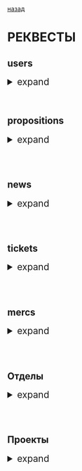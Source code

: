 [назад](../newReadme.md)
# РЕКВЕСТЫ


## users
<details>
<summary style="font-size:150%;">expand</summary>

### АВТОРИЗАЦИЯ
```json
{
    "email":"string",
    "password":"string"
}
```
### РЕГИСТРАЦИЯ
Регистрация нового пользователя, если email или rocketname уже есть в БД идете нахуй.
```json
{
    "email":"string",
    "rocketname":"string"
}
```
### РЕДАКТИРОВАНИЕ ЮЗЕРА
Необходимые поля: name, lastname, position
```json
{
    "name":"string",
    "lastname":"string",
    "position":"string",
    "email":"string",
    "phone":"string",
    "bday":2011-11-11,
}
```
### СМЕНА ПАРОЛЯ
```json
{
    "password":"string"
}
```
### АВАТАР
Отправляете .png/.jpg/.jpeg как "file"
### СМЕНА ДОЛЖНОСТИ ДРУГОГО ЮЗЕРА
Меняет должность чела, чей _id указан в юрле, манагер+ онли.
```json
{
    "position":"string"
}
```
### СМЕНА ПЕРМИШЕНА ДРУГОГО ЮЗЕРА
Админ онли, допустимые значения - user,manager,admin
```json
{
    "permission":"string"
}
```
### СМЕНА СВОЕГО РОКЕТЧАТА
Если указанный рокетнейм не существует в рокете - идете нахуй
```json
{
    "rocketname":"string"
}
```
### НАЙТИ ВСЕХ ЮЗЕРОВ, ОТСОРТИРОВАННЫХ КАК ХОТИТЕ
    /users/all?field={поле в документе юзера}&order={true или любая хуйня}
### ПОИСК ТОЛЬКО ТЕХ ЮЗЕРОВ КОТОРЫЕ ПОПАДАЮТ ПОД УСЛОВИЯ КВЕРИ
    /users/q/search?field={поле в доке юзера}&value={значение поля}
### СМЕНА СВОИХ РАЗДЕЛОВ
Отправлять все разделы, которые должны быть записаны, даже если они уже были в массиве
```json
{
    "partition":["string","string"]
}
```
### ПОИСК ЮЗЕРА ПО ТРЕМ ПАРАМЕТРАМ
    /usr/get?fullname={что-то из фуллнейма юзера}&division={_id отдела}&partition={раздел стрингом}
Все части квери опциональны, если любой из них нет ищет по другим частям, если ни одной нет - выдает всех юзеров
### ПОИСК ЮЗЕРОВ С ОПРЕДЕЛЕННОЙ ДОЛЖНОСТЬЮ
    /users/usr/pos?position={должность}
### ДОБАВИТЬ ОТЧЕТНОСТЬ
Шифруется, достать можно только по отдельному роуту
```json
{
    "report":"string",
}
```
### ВОССТАНОВИТЬ ПАРОЛЬ ЧЕРЕЗ РОКЕТЧАТ И МЫЛО
Отправляет новый пароль в рокет, который привзян к указанному мылу
```json
{
    "email":"string"
}
``` 
</details>
<br/><br/>

## propositions
<details>
<summary style="font-size:150%;">expand</summary>

### НОВОЕ ПРЕДЛОЖЕНИЕ
```json
{
    "text":"string",
    "title":"string"
}
```
### СОРТИРОВКА ПО КАСТОМНЫМ КРИТЕРИЯМ
    /props/search?field={поле по которому сортировать}&order={порядок сортировки(1 или -1)}
### ДОБАВИТЬ ИСПОЛНИТЕЛЯ
```json
{
    "user":"user_id",
}
```
### ИЗМЕНИТЬ СТАТУС ПРЕДЛОЖЕНИЯ + НАЗНАЧИТЬ ИСПОЛНИТЕЛЯ
```json
{
    "executor":"user_id",
    "rocket":true
}
```
Если не отправлять rocket или отправить как false - исполнителю не приходит оповещение в рокет

</details>

<br/><br/>

## news
<details>
<summary style="font-size:150%;">expand</summary>

### ДОБАВИТЬ НОВОСТЬ
```json
{
    "title":"string",
    "text":"string",
    "subtitle":"string"
}
```
### РЕДАКТИРОВАТЬ
```json
{
    "title":"string",
    "subtitle":"string",
    "text":"string"
}
```

</details>

<br/><br/>

## tickets
<details>
<summary style="font-size:150%;">expand</summary>

### НОВЫЙ ТИКЕТ
```json
{
    "problemname":"string",
    "text":"string",
    "emergency":3,
    "pcpass":"string"
}
```
Опционально скриншот проблемы как *file*

</details>

<br/><br/>

## mercs
<details>
<summary style="font-size:150%;">expand</summary>

### Новый субподрядчик
```json
{
    "name":"string",
    "lastname":"string",
    "partition":["string","string"],
    "email":"string",
    "phone":"string"
}
```
### Поиск субподрядчиков
   /merc/search?name={*all* для всех субподрядчиков или *fullname* для конкретного}
### Редактирование
```json
{
    "name":"string",
    "lastname":"string",
    "partition":["string","string"],
    "email":"string",
    "phone":"string"
}
```

</details>

<br/><br/>

## Отделы
<details>
<summary style="font-size:150%;">expand</summary>

### Создать отдел
```json
{
    "divname":"string",
    "description":"string"
}
```
### Добавить обложку отдела
Отправляете .png/.jpg/.jpeg как *file*

</details>

<br/><br/>

## Проекты
<details>
<summary style="font-size:150%;">expand</summary>

### Создать проект
```json
{
    "title":"string",
    "city":"string",
    "type":"string",
    "stage":"string",
    "area":"string",
    "about":"string",
    "status":false,
    "par":"string",
    "rcheck":true,
    "offTitle":"string",
    "cusStorage":"string",
    "schedule":"string",
    "dateStart":2011-11-11,
    "dateFinish":2011-11-11,
    "userid2":[{"user":"user_id","position":"string","task":"string"}],
    "customerNew":{
        "name":"string",
        "phone":"string",
        "email":"string",
        "other":["string","string"]
        },
}
```
### Все проекты
    /projects?field={поле по которому сортировать}&order={true или что-то другое}
### Найти только проекты, попадающие под квери
    /projects/q/search?field={поле в дб}&value={валуе которое надо вывести}
### Изменить
```json
{
    "title":"string",
    "city":"string",
    "type":"string",
    "stage":"string",
    "area":"string",
    "about":"string",
    "status":false,
    "par":"string",
    "offTitle":"string",
    "cusStorage":"string",
    "schedule":"string",
    "dateStart":2011-11-11,
    "dateFinish":2011-11-11,
    "customerNew":{
        "name":"string",
        "phone":"string",
        "email":"string",
        "other":["string","string"]
        },
}
```
Можно отправлять только те поля, которые надо изменить
### Добавить/кикнуть в/из проекта
```json
{
    "user":"user_id",
    "position":"string",
    "task":"task"
}
```
Если надо кикнуть - можно отправлять только 
```json
{
    "user":"user_id",
}
```
### Вступить в команду/выйти из команды
```json
Для вступления отправлять жсон, для выхода не надо
{
    "position":"string",
    "task":"string"
}
```
### Редактировать должность/раздел челика в команде
```json
{
    "position":"string",
    "task":"task"
}
```
### Добавить информационные ресурсы
хз, пока непонятно как это все будет работать
### Добавить обложку
    Отправить картинку как *file*
### Добавить/редактировать бюджет проекта
```json
{
    "budget":"string"
}
```

<br/><br/>
<br/><br/>

### Добавить спринт к проекту
```json
{
    "title":"string",
    "date":2011-11-11,
    "description":"string",
    "tasks":[
        {
            "taskTitle":"string",
            "workVolume":0,
            "taskStatus":false
        }
    ],
    "tags":["string","string"]
}
```
*date* - планируемая дата окончания
### Добавить/изменить планируемую дату окончания и описание спринта
```json
{
    "date":2011-11-11,
    "description":"string"
}
```
### Добавить/изменить поле спринта
```json
{
    "description":"string",
    "title":"string",
    "dateClosePlan":2011-11-11
}
```
### Добавить таск к спринту
```json
{
    "taskState":false,
    "taskTitle":"string",
    "workVolume":0
}
```
### Добавить исполнителя к таску
```json
{
    "userid":"user_id",
    "taskid":"task_id",
    "rocket":false,
}
```
Если rocket!=true - не отправляет оповещение юзеру в рокет
### Де\активировать таск
```json
{
    "taskid":"task_id",
}
```
### Изменить имя таска
```json
{
    "taskid":"task_id",
    "taskTitle":"string",
}
```
### Удалить таск
```json
{
    "taskid":"task_id"
}
```

<br/><br/>
<br/><br/>

### Добавить тэг к проекту
```json
{
    "tag":"string"
}
```
### Удалить тэг из проекта
```json
{
    "tag":"string"
}
```
### Найти проекты по тэгам
    /projects/tag/search?tag={tag1}&tag={tag2}...
### Поиск по тэгам проекта
    /projects/tag/find?crypt={crypt проекта}&tag={часть тэга или целый тэг}
### Добавить тэг в спринт
```json
{
    "tag":"string"
}
```
### Убрать тэг из спринта
   /projects/sprints/:sprint_id/tag?tag={tag kotoriy nado ubrat}
### Найти спринт по тэгам
    /projects/sprint/tags?tag={tag}&tag={tag2}...
</details>

<br/><br/>